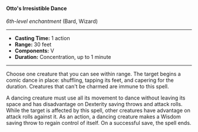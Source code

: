 #### Otto's Irresistible Dance
*6th-level enchantment* (Bard, Wizard)
___
- **Casting Time:** 1 action
- **Range:** 30 feet
- **Components:** V
- **Duration:** Concentration, up to 1 minute
---
Choose one creature that you can see within range. The target begins a comic dance in place: shuffling, tapping its feet, and capering for the duration. Creatures that can't be charmed are immune to this spell.

A dancing creature must use all its movement to dance without leaving its space and has disadvantage on Dexterity saving throws and attack rolls. While the target is affected by this spell, other creatures have advantage on attack rolls against it. As an action, a dancing creature makes a Wisdom saving throw to regain control of itself. On a successful save, the spell ends.